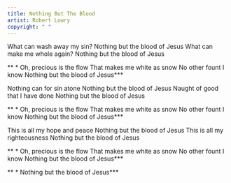 ```yaml
---
title: Nothing But The Blood
artist: Robert Lowry
copyright: " "
---
```

What can wash away my sin?
Nothing but the blood of Jesus
What can make me whole again?
Nothing but the blood of Jesus

 ** * Oh, precious is the flow
   That makes me white as snow
   No other fount I know
   Nothing but the blood of Jesus***

Nothing can for sin atone
Nothing but the blood of Jesus
Naught of good that I have done
Nothing but the blood of Jesus

 ** * Oh, precious is the flow
   That makes me white as snow
   No other fount I know
   Nothing but the blood of Jesus***

This is all my hope and peace
Nothing but the blood of Jesus
This is all my righteousness
Nothing but the blood of Jesus

 ** * Oh, precious is the flow
   That makes me white as snow
   No other fount I know
   Nothing but the blood of Jesus***

 ** * Nothing but the blood of Jesus***
